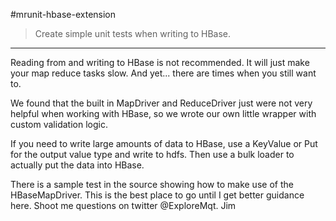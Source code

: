 #mrunit-hbase-extension
> Create simple unit tests when writing to HBase.
---

Reading from and writing to HBase is not recommended. It will just make your map reduce tasks slow. And yet... there are times when you still want to.

We found that the built in MapDriver and ReduceDriver just were not very helpful when working with HBase, so we wrote our own little wrapper with custom validation logic.

If you need to write large amounts of data to HBase, use a KeyValue or Put for the output value type and write to hdfs. Then use a bulk loader to actually put the data into HBase.

There is a sample test in the source showing how to make use of the HBaseMapDriver. This is the best place to go until I get better guidance here.
Shoot me questions on twitter @ExploreMqt.
Jim
